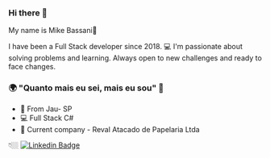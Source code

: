### Hi there 👋

My name is Mike Bassani🚀

I have been a Full Stack developer since 2018. 💻
I'm passionate about solving problems and learning. Always open to new challenges and ready to face changes.

### 🌍 "Quanto mais eu sei, mais eu sou" 🧠

- 📍 From Jau- SP 
- 💻 Full Stack C# 
- 💼 Current company - Reval Atacado de Papelaria Ltda

 👇🏼
[![Linkedin Badge](https://img.shields.io/badge/-LinkedIn-blue?style=flat-square&logo=Linkedin&logoColor=white&link=https://www.linkedin.com/in/mike-bassani-de-abreu-29406b202/)](https://www.linkedin.com/in/mike-bassani-de-abreu-29406b202/) 



